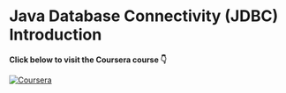 # Java Database Connectivity (JDBC) Introduction  

**Click below to visit the Coursera course 👇**  

[![Coursera](https://img.shields.io/badge/Coursera-Java%20Database%20Connectivity%20(JDBC)%20Introduction-blue?style=for-the-badge&logo=Coursera)](https://www.coursera.org/learn/java-database-connectivity-introduction)

